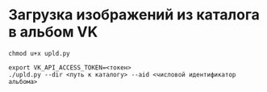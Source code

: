# Загрузка изображений из каталога в альбом VK

```
chmod u+x upld.py
```

```
export VK_API_ACCESS_TOKEN=<токен>
./upld.py --dir <путь к каталогу> --aid <числовой идентификатор альбома> 
```


